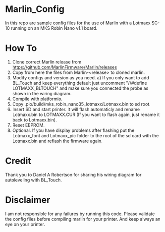 # Marlin_Config
In this repo are sample config files for the use of Marlin with a Lotmaxx SC-10 running on an MKS Robin Nano v1.1 board.
# How To
1. Clone correct Marlin release from https://github.com/MarlinFirmware/Marlin/releases
2. Copy from here the files from Marlin-\<release\> to cloned marlin.
3. Modify configs and version as you need.
	a) If you only want to add BL_Touch and keep everything default just uncomment "//#define LOTMAXX_BLTOUCH" and make sure you connected the probe as shown in the wiring diagram.
4. Compile with platformio.
5. Copy .pio/build/mks_robin_nano35_lotmaxx/Lotmaxx.bin to sd root.
6. Insert SD and start printer. It will flash automaticly and rename Lotmaxx.bin to LOTMAXX.CUR (If you want to flash again, just rename it back to Lotmaxx.bin).
7. Reset EEPROM.
8. Optional. If you have display problems after flashing put the Lotmaxx_font and Lotmaxx_pic folder to the root of the sd card with the Lotmaxx.bin and reflash the firmware again.
# Credit
Thank you to Daniel A Robertson for sharing his wiring diagram for autoleveling with BL_Touch.
# Disclaimer
I am not responsible for any failures by running this code. Please validate the config files before compiling marlin for your printer. And keep always an eye on your printer.
